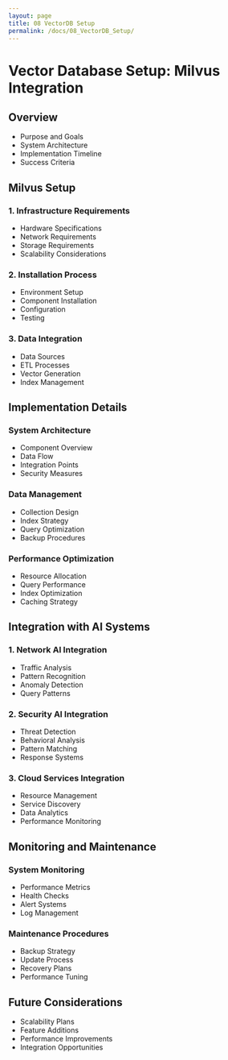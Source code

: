 ```yaml
---
layout: page
title: 08 VectorDB Setup
permalink: /docs/08_VectorDB_Setup/
---
```

# Vector Database Setup: Milvus Integration

## Overview
- Purpose and Goals
- System Architecture
- Implementation Timeline
- Success Criteria

## Milvus Setup

### 1. Infrastructure Requirements
- Hardware Specifications
- Network Requirements
- Storage Requirements
- Scalability Considerations

### 2. Installation Process
- Environment Setup
- Component Installation
- Configuration
- Testing

### 3. Data Integration
- Data Sources
- ETL Processes
- Vector Generation
- Index Management

## Implementation Details

### System Architecture
- Component Overview
- Data Flow
- Integration Points
- Security Measures

### Data Management
- Collection Design
- Index Strategy
- Query Optimization
- Backup Procedures

### Performance Optimization
- Resource Allocation
- Query Performance
- Index Optimization
- Caching Strategy

## Integration with AI Systems

### 1. Network AI Integration
- Traffic Analysis
- Pattern Recognition
- Anomaly Detection
- Query Patterns

### 2. Security AI Integration
- Threat Detection
- Behavioral Analysis
- Pattern Matching
- Response Systems

### 3. Cloud Services Integration
- Resource Management
- Service Discovery
- Data Analytics
- Performance Monitoring

## Monitoring and Maintenance

### System Monitoring
- Performance Metrics
- Health Checks
- Alert Systems
- Log Management

### Maintenance Procedures
- Backup Strategy
- Update Process
- Recovery Plans
- Performance Tuning

## Future Considerations
- Scalability Plans
- Feature Additions
- Performance Improvements
- Integration Opportunities 
